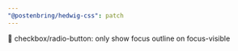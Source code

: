 ```yaml
---
"@postenbring/hedwig-css": patch
---
```


:lipstick: checkbox/radio-button: only show focus outline on focus-visible
